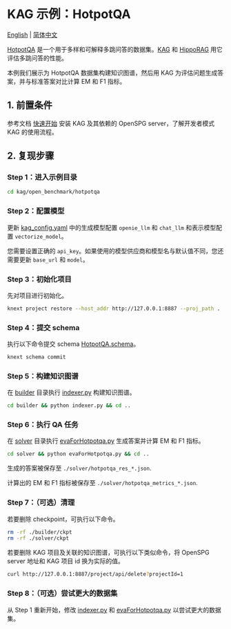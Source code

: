 # KAG 示例：HotpotQA

[English](./README.md) |
[简体中文](./README_cn.md)

[HotpotQA](https://arxiv.org/abs/1809.09600) 是一个用于多样和可解释多跳问答的数据集。[KAG](https://arxiv.org/abs/2409.13731) 和 [HippoRAG](https://arxiv.org/abs/2405.14831) 用它评估多跳问答的性能。

本例我们展示为 HotpotQA 数据集构建知识图谱，然后用 KAG 为评估问题生成答案，并与标准答案对比计算 EM 和 F1 指标。

## 1. 前置条件

参考文档 [快速开始](https://openspg.yuque.com/ndx6g9/0.6/quzq24g4esal7q17) 安装 KAG 及其依赖的 OpenSPG server，了解开发者模式 KAG 的使用流程。

## 2. 复现步骤

### Step 1：进入示例目录

```bash
cd kag/open_benchmark/hotpotqa
```

### Step 2：配置模型

更新 [kag_config.yaml](./kag_config.yaml) 中的生成模型配置 ``openie_llm`` 和 ``chat_llm`` 和表示模型配置 ``vectorize_model``。

您需要设置正确的 ``api_key``。如果使用的模型供应商和模型名与默认值不同，您还需要更新 ``base_url`` 和 ``model``。

### Step 3：初始化项目

先对项目进行初始化。

```bash
knext project restore --host_addr http://127.0.0.1:8887 --proj_path .
```

### Step 4：提交 schema

执行以下命令提交 schema [HotpotQA.schema](./schema/HotpotQA.schema)。

```bash
knext schema commit
```

### Step 5：构建知识图谱

在 [builder](./builder) 目录执行 [indexer.py](./builder/indexer.py) 构建知识图谱。

```bash
cd builder && python indexer.py && cd ..
```

### Step 6：执行 QA 任务

在 [solver](./solver) 目录执行 [evaForHotpotqa.py](./solver/evaForHotpotqa.py) 生成答案并计算 EM 和 F1 指标。

```bash
cd solver && python evaForHotpotqa.py && cd ..
```

生成的答案被保存至 ``./solver/hotpotqa_res_*.json``.

计算出的 EM 和 F1 指标被保存至 ``./solver/hotpotqa_metrics_*.json``.

### Step 7：（可选）清理

若要删除 checkpoint，可执行以下命令。

```bash
rm -rf ./builder/ckpt
rm -rf ./solver/ckpt
```

若要删除 KAG 项目及关联的知识图谱，可执行以下类似命令，将 OpenSPG server 地址和 KAG 项目 id 换为实际的值。

```bash
curl http://127.0.0.1:8887/project/api/delete?projectId=1
```

### Step 8：（可选）尝试更大的数据集

从 Step 1 重新开始，修改 [indexer.py](./builder/indexer.py) 和 [evaForHotpotqa.py](./solver/evaForHotpotqa.py) 以尝试更大的数据集。

